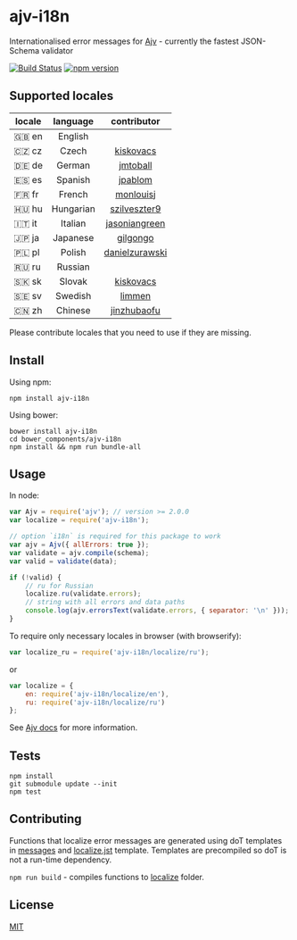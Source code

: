 # ajv-i18n
Internationalised error messages for [Ajv](https://github.com/epoberezkin/ajv) - currently the fastest JSON-Schema validator

[![Build Status](https://travis-ci.org/epoberezkin/ajv-i18n.svg?branch=master)](https://travis-ci.org/epoberezkin/ajv-i18n)
[![npm version](https://badge.fury.io/js/ajv-i18n.svg)](http://badge.fury.io/js/ajv-i18n)


## Supported locales

|locale|language |contributor|
|------|:-------:|:---------:|
|🇬🇧 en|English  ||
|🇨🇿 cz|Czech    |[kiskovacs](https://github.com/kiskovacs)|
|🇩🇪 de|German   |[jmtoball](https://github.com/jmtoball)|
|🇪🇸 es|Spanish  |[jpablom](https://github.com/jpablom)|
|🇫🇷 fr|French   |[monlouisj](https://github.com/monlouisj)|
|🇭🇺 hu|Hungarian|[szilveszter9](https://github.com/szilveszter9)|
|🇮🇹 it|Italian  |[jasoniangreen](https://github.com/jasoniangreen)|
|🇯🇵 ja|Japanese |[gilgongo](https://github.com/gilgongo)|
|🇵🇱 pl|Polish   |[danielzurawski](https://github.com/danielzurawski)|
|🇷🇺 ru|Russian  ||
|🇸🇰 sk|Slovak   |[kiskovacs](https://github.com/kiskovacs)|
|🇸🇪 sv|Swedish  |[limmen](https://github.com/Limmen)|
|🇨🇳 zh|Chinese  |[jinzhubaofu](https://github.com/jinzhubaofu)|
Please contribute locales that you need to use if they are missing.


## Install

Using npm:

```
npm install ajv-i18n
```

Using bower:

```
bower install ajv-i18n
cd bower_components/ajv-i18n
npm install && npm run bundle-all
```

## Usage

In node:

```javascript
var Ajv = require('ajv'); // version >= 2.0.0
var localize = require('ajv-i18n');

// option `i18n` is required for this package to work
var ajv = Ajv({ allErrors: true });
var validate = ajv.compile(schema);
var valid = validate(data);

if (!valid) {
    // ru for Russian
    localize.ru(validate.errors);
    // string with all errors and data paths
    console.log(ajv.errorsText(validate.errors, { separator: '\n' }));
}
```

To require only necessary locales in browser (with browserify):

```javascript
var localize_ru = require('ajv-i18n/localize/ru');
```

or

```javascript
var localize = {
    en: require('ajv-i18n/localize/en'),
    ru: require('ajv-i18n/localize/ru')
};
```

See [Ajv docs](https://github.com/epoberezkin/ajv) for more information.


## Tests

```
npm install
git submodule update --init
npm test
```


## Contributing

Functions that localize error messages are generated using doT templates in [messages](https://github.com/epoberezkin/ajv-i18n/tree/master/messages/index.js) and [localize.jst](https://github.com/epoberezkin/ajv-i18n/tree/master/localize/localize.jst) template. Templates are precompiled so doT is not a run-time dependency.

`npm run build` - compiles functions to [localize](https://github.com/epoberezkin/ajv/tree/master/localize) folder.


## License

[MIT](https://github.com/epoberezkin/ajv-i18n/blob/master/LICENSE)
